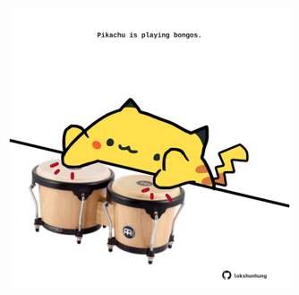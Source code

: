 <!-- built at 17/07/2022, 10:00:49 UTC -->
<p align="center">
  <img width="500" height="500" src="./ReadmeImage.svg">
</p>
